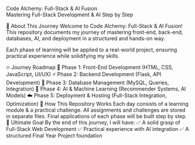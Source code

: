 Code Alchemy: Full-Stack & AI Fusion <br>
Mastering Full-Stack Development & AI Step by Step <br>

📜 About This Journey
Welcome to Code Alchemy: Full-Stack & AI Fusion! This repository documents my journey of mastering front-end, back-end, databases, AI, and deployment in a structured and hands-on way.

Each phase of learning will be applied to a real-world project, ensuring practical experience while solidifying my skills.

🔥 Journey Roadmap
🌟 Phase 1: Front-End Development (HTML, CSS, JavaScript, UI/UX)
⚡ Phase 2: Backend Development (Flask, API Development)
💾 Phase 3: Database Management (MySQL, Queries, Integration)
🧠 Phase 4: AI & Machine Learning (Recommender Systems, AI Models)
☁️ Phase 5: Deployment & Hosting (Full-Stack Integration, Optimization)
📂 How This Repository Works
Each day consists of a learning module & a practical challenge.
All assignments and challenges are stored in separate files.
Final applications of each phase will be built step by step.
🎯 Ultimate Goal
By the end of this journey, I will have:
✅ A solid grasp of Full-Stack Web Development
✅ Practical experience with AI integration
✅ A structured Final Year Project foundation

